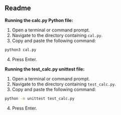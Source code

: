 ## Readme

**Running the calc.py Python file:**

1. Open a terminal or command prompt.
2. Navigate to the directory containing `cal.py`.
3. Copy and paste the following command:

```bash
python3 cal.py
```
4. Press Enter.

**Running the test_calc.py unittest file:**

1. Open a terminal or command prompt.
2. Navigate to the directory containing `test_calc.py`.
3. Copy and paste the following command:

```bash
python -m unittest test_calc.py
```
4. Press Enter.
